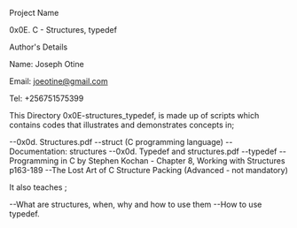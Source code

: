 Project Name 

0x0E. C - Structures, typedef

Author's Details

Name: Joseph Otine

Email: joeotine@gmail.com

Tel: +256751575399



This Directory 0x0E-structures_typedef, is made up of scripts which contains codes that illustrates and demonstrates concepts in;

--0x0d. Structures.pdf --struct (C programming language) --Documentation: structures --0x0d. Typedef and structures.pdf --typedef --Programming in C by Stephen Kochan - Chapter 8, Working with Structures p163-189 --The Lost Art of C Structure Packing (Advanced - not mandatory)

It also teaches ;

--What are structures, when, why and how to use them --How to use typedef.

